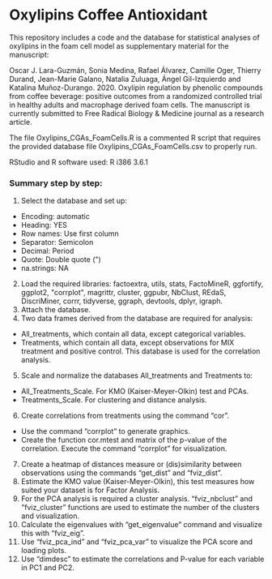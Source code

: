# Oxylipins Coffee Antioxidant

This repository includes a code and the database for statistical analyses of oxylipins in the foam cell model as supplementary material for the manuscript:  

Oscar J. Lara-Guzmán, Sonia Medina, Rafael Álvarez, Camille Oger, Thierry Durand, Jean-Marie Galano, Natalia Zuluaga, Ángel Gil-Izquierdo and Katalina Muñoz-Durango. 2020. Oxylipin regulation by phenolic compounds from coffee beverage:  positive outcomes from a randomized controlled trial in healthy adults and macrophage derived foam cells. 
The manuscript is currently submitted to Free Radical Biology & Medicine journal as a research article.

The file Oxylipins_CGAs_FoamCells.R is a commented R script that requires the provided database file Oxylipins_CGAs_FoamCells.csv to properly run.  

RStudio and R software used: R i386 3.6.1


### Summary step by step:
1.	Select the database and set up:
-	Encoding: automatic
-	Heading: YES
-	Row names: Use first column
-	Separator: Semicolon
-	Decimal: Period
-	Quote: Double quote (")
-	na.strings: NA
2.	Load the required libraries: factoextra, utils, stats, FactoMineR, ggfortify, ggplot2, "corrplot", magrittr, cluster, ggpubr, NbClust, REdaS, DiscriMiner, corrr, tidyverse, ggraph, devtools, dplyr, igraph.
3.	Attach the database.
4.	Two data frames derived from the database are required for analysis:
-	All_treatments, which contain all data, except categorical variables.
-	Treatments, which contain all data, except observations for MIX treatment and positive control. This database is used for the correlation analysis.
5.	Scale and normalize the databases All_treatments and Treatments to:
-	All_Treatments_Scale.  For KMO (Kaiser-Meyer-Olkin) test and PCAs.
-	Treatments_Scale. For clustering and distance analysis.
6.	Create correlations from treatments using the command “cor”.
-	Use the command “corrplot” to generate graphics.
-	Create the function cor.mtest and matrix of the p-value of the correlation. Execute the command “corrplot” for visualization.
7.	Create a heatmap of distances measure or (dis)similarity between observations using the commands “get_dist” and  “fviz_dist”.
8.	Estimate the KMO value (Kaiser-Meyer-Olkin), this test measures how suited your dataset is for Factor Analysis.
9.	For the PCA analysis is required a cluster analysis. “fviz_nbclust” and “fviz_cluster” functions are used to estimate the number of the clusters and visualization.
10.	Calculate the eigenvalues with “get_eigenvalue” command and visualize this with “fviz_eig”.
11.	Use “fviz_pca_ind” and “fviz_pca_var” to visualize the PCA score and loading plots.
12.	Use  “dimdesc”  to estimate the correlations and P-value for each variable in PC1 and PC2.

